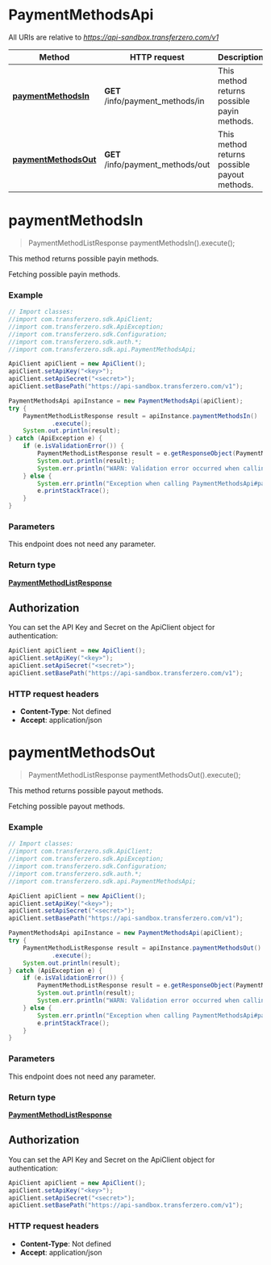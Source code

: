 # PaymentMethodsApi

All URIs are relative to *https://api-sandbox.transferzero.com/v1*

Method | HTTP request | Description
------------- | ------------- | -------------
[**paymentMethodsIn**](PaymentMethodsApi.md#paymentMethodsIn) | **GET** /info/payment_methods/in | This method returns possible payin methods.
[**paymentMethodsOut**](PaymentMethodsApi.md#paymentMethodsOut) | **GET** /info/payment_methods/out | This method returns possible payout methods.


<a name="paymentMethodsIn"></a>
# **paymentMethodsIn**
> PaymentMethodListResponse paymentMethodsIn().execute();

This method returns possible payin methods.

Fetching possible payin methods. 

### Example
```java
// Import classes:
//import com.transferzero.sdk.ApiClient;
//import com.transferzero.sdk.ApiException;
//import com.transferzero.sdk.Configuration;
//import com.transferzero.sdk.auth.*;
//import com.transferzero.sdk.api.PaymentMethodsApi;

ApiClient apiClient = new ApiClient();
apiClient.setApiKey("<key>");
apiClient.setApiSecret("<secret>");
apiClient.setBasePath("https://api-sandbox.transferzero.com/v1");

PaymentMethodsApi apiInstance = new PaymentMethodsApi(apiClient);
try {
    PaymentMethodListResponse result = apiInstance.paymentMethodsIn()
            .execute();
    System.out.println(result);
} catch (ApiException e) {
    if (e.isValidationError()) {
        PaymentMethodListResponse result = e.getResponseObject(PaymentMethodListResponse.class);
        System.out.println(result);
        System.err.println("WARN: Validation error occurred when calling the endpoint");
    } else {
        System.err.println("Exception when calling PaymentMethodsApi#paymentMethodsIn");
        e.printStackTrace();
    }
}
```

### Parameters
This endpoint does not need any parameter.

### Return type

[**PaymentMethodListResponse**](PaymentMethodListResponse.md)

## Authorization

You can set the API Key and Secret on the ApiClient object for authentication:

```java
ApiClient apiClient = new ApiClient();
apiClient.setApiKey("<key>");
apiClient.setApiSecret("<secret>");
apiClient.setBasePath("https://api-sandbox.transferzero.com/v1");
```
### HTTP request headers

 - **Content-Type**: Not defined
 - **Accept**: application/json

<a name="paymentMethodsOut"></a>
# **paymentMethodsOut**
> PaymentMethodListResponse paymentMethodsOut().execute();

This method returns possible payout methods.

Fetching possible payout methods. 

### Example
```java
// Import classes:
//import com.transferzero.sdk.ApiClient;
//import com.transferzero.sdk.ApiException;
//import com.transferzero.sdk.Configuration;
//import com.transferzero.sdk.auth.*;
//import com.transferzero.sdk.api.PaymentMethodsApi;

ApiClient apiClient = new ApiClient();
apiClient.setApiKey("<key>");
apiClient.setApiSecret("<secret>");
apiClient.setBasePath("https://api-sandbox.transferzero.com/v1");

PaymentMethodsApi apiInstance = new PaymentMethodsApi(apiClient);
try {
    PaymentMethodListResponse result = apiInstance.paymentMethodsOut()
            .execute();
    System.out.println(result);
} catch (ApiException e) {
    if (e.isValidationError()) {
        PaymentMethodListResponse result = e.getResponseObject(PaymentMethodListResponse.class);
        System.out.println(result);
        System.err.println("WARN: Validation error occurred when calling the endpoint");
    } else {
        System.err.println("Exception when calling PaymentMethodsApi#paymentMethodsOut");
        e.printStackTrace();
    }
}
```

### Parameters
This endpoint does not need any parameter.

### Return type

[**PaymentMethodListResponse**](PaymentMethodListResponse.md)

## Authorization

You can set the API Key and Secret on the ApiClient object for authentication:

```java
ApiClient apiClient = new ApiClient();
apiClient.setApiKey("<key>");
apiClient.setApiSecret("<secret>");
apiClient.setBasePath("https://api-sandbox.transferzero.com/v1");
```
### HTTP request headers

 - **Content-Type**: Not defined
 - **Accept**: application/json

